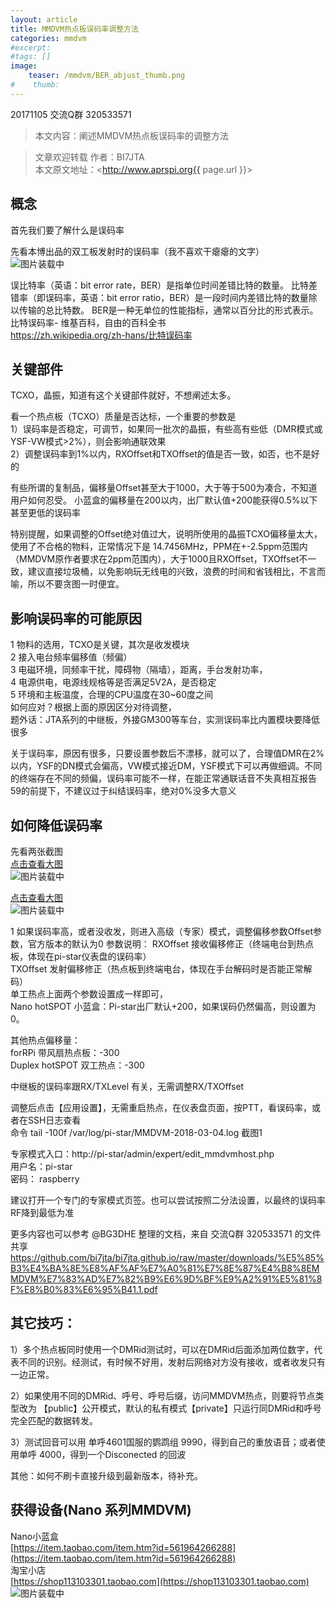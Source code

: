 ```yaml
---
layout: article
title: MMDVM热点板误码率调整方法 
categories: mmdvm
#excerpt:
#tags: []
image:
    teaser: /mmdvm/BER_abjust_thumb.png
#    thumb:
---
```


20171105 交流Q群 320533571     

> 本文内容：阐述MMDVM热点板误码率的调整方法       


> 文章欢迎转载
> 作者：BI7JTA  
> 本文原文地址：<http://www.aprspi.org{{ page.url }}>   
 
## 概念
首先我们要了解什么是误码率  

先看本博出品的双工板发射时的误码率（我不喜欢干瘪瘪的文字）  
![图片装载中](/images/mmdvm/BER_abjust_thumb.png)   

误比特率（英语：bit error rate，BER）是指单位时间差错比特的数量。 比特差错率（即误码率，英语：bit error ratio，BER）是一段时间内差错比特的数量除以传输的总比特数。 BER是一种无单位的性能指标，通常以百分比的形式表示。  
比特误码率- 维基百科，自由的百科全书  
https://zh.wikipedia.org/zh-hans/比特误码率  

## 关键部件 
TCXO，晶振，知道有这个关键部件就好，不想阐述太多。   

看一个热点板（TCXO）质量是否达标，一个重要的参数是   
1）误码率是否稳定，可调节，如果同一批次的晶振，有些高有些低（DMR模式或YSF-VW模式>2%），则会影响通联效果   
2）调整误码率到1%以内，RXOffset和TXOffset的值是否一致，如否，也不是好的   

有些所谓的复制品，偏移量Offset甚至大于1000，大于等于500为凑合，不知道用户如何忍受。 
小蓝盒的偏移量在200以内，出厂默认值+200能获得0.5%以下甚至更低的误码率   

特别提醒，如果调整的Offset绝对值过大，说明所使用的晶振TCXO偏移量太大，使用了不合格的物料，正常情况下是 14.7456MHz，PPM在+-2.5ppm范围内（MMDVM原作者要求在2ppm范围内），大于1000且RXOffset，TXOffset不一致，建议直接垃圾桶，以免影响玩无线电的兴致，浪费的时间和省钱相比，不言而喻，所以不要贪图一时便宜。  

## 影响误码率的可能原因 
1 物料的选用，TCXO是关键，其次是收发模块    
2 接入电台频率偏移值（频偏）  
3 电磁环境，同频率干扰，障碍物（隔墙），距离，手台发射功率，  
4 电源供电，电源线规格等是否满足5V2A，是否稳定  
5 环境和主板温度，合理的CPU温度在30~60度之间  
如何应对？根据上面的原因区分对待调整，  
题外话：JTA系列的中继板，外接GM300等车台，实测误码率比内置模块要降低很多 

关于误码率，原因有很多，只要设置参数后不漂移，就可以了，合理值DMR在2%以内，YSF的DN模式会偏高，VW模式接近DM，YSF模式下可以再做细调。不同的终端存在不同的频偏，误码率可能不一样，在能正常通联话音不失真相互报告59的前提下，不建议过于纠结误码率，绝对0%没多大意义

## 如何降低误码率
先看两张截图  
[点击查看大图](http://www.aprspi.org/images/mmdvm/BER_abjust_Dashboard.png)   
![图片装载中](/images/mmdvm/BER_abjust_Dashboard.png)  

[点击查看大图](http://www.aprspi.org/images/mmdvm/BER_abjust_Expert.png)   
![图片装载中](/images/mmdvm/BER_abjust_Expert.png)  

1 如果误码率高，或者没收发，则进入高级（专家）模式，调整偏移参数Offset参数，官方版本的默认为0
参数说明：
RXOffset 接收偏移修正（终端电台到热点板，体现在pi-star仪表盘的误码率）  
TXOffset 发射偏移修正（热点板到终端电台，体现在手台解码时是否能正常解码）  
单工热点上面两个参数设置成一样即可，  
Nano hotSPOT 小蓝盒：Pi-star出厂默认+200，如果误码仍然偏高，则设置为0。  
 
其他热点偏移量：  
forRPi 带风扇热点板：-300  
Duplex hotSPOT 双工热点：-300    

中继板的误码率跟RX/TXLevel 有关，无需调整RX/TXOffset  

调整后点击【应用设置】，无需重启热点，在仪表盘页面，按PTT，看误码率，或者在SSH日志查看  
命令 tail -100f /var/log/pi-star/MMDVM-2018-03-04.log 截图1  

专家模式入口：http://pi-star/admin/expert/edit_mmdvmhost.php  
用户名：pi-star  
密码： raspberry  

建议打开一个专门的专家模式页签。也可以尝试按照二分法设置，以最终的误码率RF降到最低为准  

更多内容也可以参考 @BG3DHE 整理的文档，来自 交流Q群 320533571 的文件共享  
https://github.com/bi7jta/bi7jta.github.io/raw/master/downloads/%E5%85%B3%E4%BA%8E%E8%AF%AF%E7%A0%81%E7%8E%87%E4%B8%8EMMDVM%E7%83%AD%E7%82%B9%E6%9D%BF%E9%A2%91%E5%81%8F%E8%B0%83%E6%95%B41.1.pdf      

## 其它技巧：  
1）多个热点板同时使用一个DMRid测试时，可以在DMRid后面添加两位数字，代表不同的识别。经测试，有时候不好用，发射后网络对方没有接收，或者收发只有一边正常。  

2）如果使用不同的DMRid、呼号、呼号后缀，访问MMDVM热点，则要将节点类型改为 【public】公开模式，默认的私有模式【private】只运行同DMRid和呼号完全匹配的数据转发。  

3）测试回音可以用 单呼4601国服的鹦鹉组 9990，得到自己的重放语音；或者使用单呼 4000，得到一个Disconected 的回波

其他：如何不刷卡直接升级到最新版本，待补充。  

## 获得设备(Nano 系列MMDVM)   
Nano小蓝盒   
[https://item.taobao.com/item.htm?id=561964266288](https://item.taobao.com/item.htm?id=561964266288)  
淘宝小店  
[https://shop113103301.taobao.com](https://shop113103301.taobao.com)    
![图片装载中](/images/mmdvm/nano_userguide_taobao.png)     

